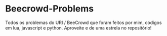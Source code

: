 # Beecrowd-Problems
Todos os problemas do URI / BeeCrowd que foram feitos por mim, códigos em lua, javascript e python. Aproveite e de uma estrela no repositório!
